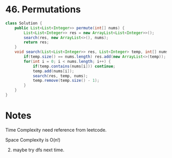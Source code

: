 # 46. Permutations

```java
class Solution {
    public List<List<Integer>> permute(int[] nums) {
        List<List<Integer>> res = new ArrayList<List<Integer>>();
        search(res, new ArrayList<>(), nums);
        return res;
    }
    void search(List<List<Integer>> res, List<Integer> temp, int[] nums) {
        if(temp.size() == nums.length) res.add(new ArrayList<>(temp));
        for(int i = 0; i < nums.length; i++) {
            if(temp.contains(nums[i])) continue;
            temp.add(nums[i]);
            search(res, temp, nums);
            temp.remove(temp.size() - 1);
        }
    }
}
```

# Notes

Time Complexity need reference from leetcode.

Space Complexity is O(n!)

2. maybe try dfs next time.
